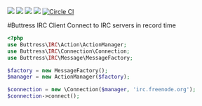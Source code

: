 [![](http://img.shields.io/badge/license-MIT-green.svg?style=flat)](https://github.com/Buttress/IRC/blob/master/LICENSE)
[![](http://img.shields.io/packagist/v/buttress/irc.svg?style=flat)](https://packagist.org/packages/buttress/irc)
[![](http://img.shields.io/packagist/dt/buttress/irc.svg?style=flat)](https://packagist.org/packages/buttress/irc)
[![](http://img.shields.io/scrutinizer/g/buttress/irc.svg?style=flat)](http://scrutinizer-ci.com/g/Buttress/IRC/)
[![Circle CI](https://circleci.com/gh/Buttress/IRC/tree/master.png?style=badge)](https://circleci.com/gh/Buttress/IRC/tree/master)


#Buttress IRC Client
Connect to IRC servers in record time

```php
<?php
use Buttress\IRC\Action\ActionManager;
use Buttress\IRC\Connection\Connection;
use Buttress\IRC\Message\MessageFactory;

$factory = new MessageFactory();
$manager = new ActionManager($factory);

$connection = new \Connection($manager, 'irc.freenode.org');
$connection->connect();
```
